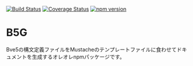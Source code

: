 [![Build Status](https://travis-ci.org/aoisupersix/B5G.svg?branch=master)](https://travis-ci.org/aoisupersix/B5G)
[![Coverage Status](https://coveralls.io/repos/github/aoisupersix/B5G/badge.svg?branch=master)](https://coveralls.io/github/aoisupersix/B5G?branch=master)
[![npm version](https://badge.fury.io/js/b5g.svg)](https://badge.fury.io/js/b5g)

B5G
===


Bve5の構文定義ファイルをMustacheのテンプレートファイルに食わせてドキュメントを生成するオレオレnpmパッケージです。